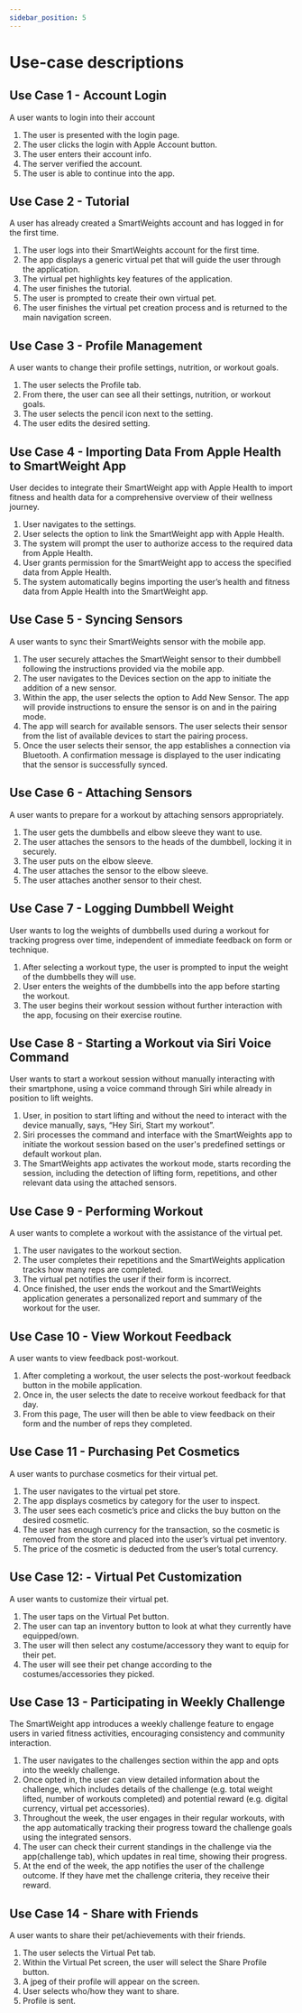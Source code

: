 ```yaml
---
sidebar_position: 5
---
```


# Use-case descriptions

## Use Case 1 - Account Login
A user wants to login into their account

1. The user is presented with the login page.
2. The user clicks the login with Apple Account button.
3. The user enters their account info.
4. The server verified the account.
5. The user is able to continue into the app.


## Use Case 2 - Tutorial
A user has already created a SmartWeights account and has logged in for the first time.

1. The user logs into their SmartWeights account for the first time.
2. The app displays a generic virtual pet that will guide the user through the application.
3. The virtual pet highlights key features of the application.
4. The user finishes the tutorial.
5. The user is prompted to create their own virtual pet.
6. The user finishes the virtual pet creation process and is returned to the main navigation screen.

## Use Case 3 - Profile Management
A user wants to change their profile settings, nutrition, or workout goals.

1. The user selects the Profile tab.
2. From there, the user can see all their settings, nutrition, or workout goals.
3. The user selects the pencil icon next to the setting.
4. The user edits the desired setting.

## Use Case 4 - Importing Data From Apple Health to SmartWeight App
User decides to integrate their SmartWeight app with Apple Health to import fitness and health data for a comprehensive overview of their wellness journey.

1. User navigates to the settings.
2. User selects the option to link the SmartWeight app with Apple Health.
3. The system will prompt the user to authorize access to the required data from Apple Health.
4. User grants permission for the SmartWeight app to access the specified data from Apple Health.
5. The system automatically begins importing the user’s health and fitness data from Apple Health into the SmartWeight app.



## Use Case 5 - Syncing Sensors
A user wants to sync their SmartWeights sensor with the mobile app.

1. The user securely attaches the SmartWeight sensor to their dumbbell following the instructions provided via the mobile app.
2. The user navigates to the Devices section on the app to initiate the addition of a new sensor.
3. Within the app, the user selects the option to Add New Sensor. The app will provide instructions to ensure the sensor is on and in the pairing mode.
4. The app will search for available sensors. The user selects their sensor from the list of available devices to start the pairing process.
5. Once the user selects their sensor, the app establishes a connection via Bluetooth. A confirmation message is displayed to the user indicating that the sensor is successfully synced.

## Use Case 6 - Attaching Sensors 
A user wants to prepare for a workout by attaching sensors appropriately.

1. The user gets the dumbbells and elbow sleeve they want to use.
2. The user attaches the sensors to the heads of the dumbbell, locking it in securely.
3. The user puts on the elbow sleeve.
4. The user attaches the sensor to the elbow sleeve.
5. The user attaches another sensor to their chest.


## Use Case 7 - Logging Dumbbell Weight
User wants to log the weights of dumbbells used during a workout for tracking progress over time, independent of immediate feedback on form or technique.

1. After selecting a workout type, the user is prompted to input the weight of the dumbbells they will use.
2. User enters the weights of the dumbbells into the app before starting the workout.
3. The user begins their workout session without further interaction with the app, focusing on their exercise routine.

## Use Case 8 - Starting a Workout via Siri Voice Command
User wants to start a workout session without manually interacting with their smartphone, using a voice command through Siri while already in position to lift weights.

1. User, in position to start lifting and without the need to interact with the device manually, says, “Hey Siri, Start my workout”.
2. Siri processes the command and interface with the SmartWeights app to initiate the workout session based on the user's predefined settings or default workout plan.
3. The SmartWeights app activates the workout mode, starts recording the session, including the detection of lifting form, repetitions, and other relevant data using the attached sensors.


## Use Case 9 - Performing Workout
A user wants to complete a workout with the assistance of the virtual pet. 

1. The user navigates to the workout section.
2. The user completes their repetitions and the SmartWeights application tracks how many reps are completed.
3. The virtual pet notifies the user if their form is incorrect.
4. Once finished, the user ends the workout and the SmartWeights application generates a personalized report and summary of the workout for the user. 

## Use Case 10 - View Workout Feedback
A user wants to view feedback post-workout.

1. After completing a workout, the user selects the post-workout feedback button in the mobile application.
2. Once in, the user selects the date to receive workout feedback for that day.
3. From this page, The user will then be able to view feedback on their form and the number of reps they completed.

## Use Case 11 - Purchasing Pet Cosmetics
A user wants to purchase cosmetics for their virtual pet.

1. The user navigates to the virtual pet store.
2. The app displays cosmetics by category for the user to inspect.
3. The user sees each cosmetic’s price and clicks the buy button on the desired cosmetic.
4. The user has enough currency for the transaction, so the cosmetic is removed from the store and placed into the user’s virtual pet inventory.
5. The price of the cosmetic is deducted from the user’s total currency.

## Use Case 12: - Virtual Pet Customization
A user wants to customize their virtual pet.

1. The user taps on the Virtual Pet button.
2. The user can tap an inventory button to look at what they currently have equipped/own.
3. The user will then select any costume/accessory they want to equip for their pet.
4. The user will see their pet change according to the costumes/accessories they picked.

## Use Case 13 - Participating in Weekly Challenge
The SmartWeight app introduces a weekly challenge feature to engage users in varied fitness activities, encouraging consistency and community interaction.

1. The user navigates to the challenges section within the app and opts into the weekly challenge.
2. Once opted in, the user can view detailed information about the challenge, which includes details of the challenge (e.g. total weight lifted, number of workouts completed) and potential reward (e.g. digital currency, virtual pet accessories).
3. Throughout the week, the user engages in their regular workouts, with the app automatically tracking their progress toward the challenge goals using the integrated sensors.
4. The user can check their current standings in the challenge via the app(challenge tab), which updates in real time, showing their progress.
5. At the end of the week, the app notifies the user of the challenge outcome. If they have met the challenge criteria, they receive their reward.

## Use Case 14 - Share with Friends
A user wants to share their pet/achievements with their friends.

1. The user selects the Virtual Pet tab.
2. Within the Virtual Pet screen, the user will select the Share Profile button.
3. A jpeg of their profile will appear on the screen.
4. User selects who/how they want to share.
5. Profile is sent.


